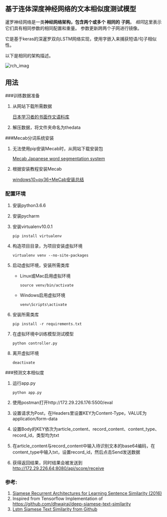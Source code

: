 ## 基于连体深度神经网络的文本相似度测试模型


暹罗神经网络是一类**神经网络架构，包含两个或多个** **相同的** **子网**。 *相同*这里表示它们具有相同参数的相同配置和重量。 参数更新跨两个子网进行镜像。

它是基于keras的深暹罗双向LSTM网络实现，使用字嵌入来捕获短语/句子相似性。

以下是相同的架构描述。

![rch_imag](images/arch_image.png)

## 用法

###训练数据准备

1. 从网站下载所需数据

      [日本学习者的书面作文语料库](http://sakubun.jpn.org/)
 
2. 解压数据，将文件夹命名为thedata


###Mecab分词系统安装


1. 无法使用pip安装Mecab时，从网站下载安装包
 
    [Mecab Japanese word segmentation system](http://taku910.github.io/mecab/)

2. 根据安装教程安装Mecab

    [windows10+py36+MeCab安装总结](https://blog.csdn.net/ZYXpaidaxing/article/details/81913708)


### 配置环境

1. 安装python3.6.6
2. 安装pycharm
3. 安装virtualenv10.0.1

       pip install virtualenv

4. 构造项目目录，为项目安装虚拟环境

       virtualenv venv --no-site-packages

5. 启动虚拟环境，安装所需类库
    * Linux或Mac启用虚拟环境
    
          source venv/bin/activate
    
    * Windows启用虚拟环境
    
          venv\Scripts\activate
    
6. 安装所需类库
    
       pip install -r requirements.txt

7. 在虚拟环境中训练模型测试模型

       python controller.py 
  
8. 离开虚拟环境

       deactivate


###预测文本相似度

1. 运行app.py

       python app.py

2. 使用postman打开http://172.29.226.176:5500/eval

3. 设置请求为Post，在Headers里设置KEY为Content-Type，VALUE为application/form-data

4. 设置Body的KEY依次为article_content、record_content、content_type、record_id，类型均为txt

5. 在article_content与record_content中输入待识别文本的base64编码，在content_type中输入txt，设置record_id，然后点击Send发送数据

6. 获得返回结果，同时结果会被发送到 http://172.29.226.64:8080/api/score/receive


### 参考:

1. [Siamese Recurrent Architectures for Learning Sentence Similarity (2016)](https://www.aaai.org/ocs/index.php/AAAI/AAAI16/paper/view/12195)
2. Inspired from Tensorflow Implementation of  https://github.com/dhwajraj/deep-siamese-text-similarity
3. [Lstm Siamese Text Similarity from Github](https://github.com/amansrivastava17/lstm-siamese-text-similarity)
